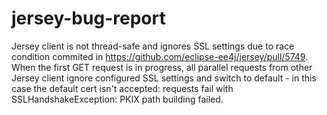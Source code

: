# jersey-bug-report
Jersey client is not thread-safe and ignores SSL settings due to race condition commited in https://github.com/eclipse-ee4j/jersey/pull/5749.  
When the first GET request is in progress, all parallel requests from other Jersey client ignore configured SSL settings and switch to default - in this case the default cert isn't accepted:  requests fail with SSLHandshakeException: PKIX path building failed. 
